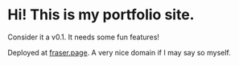 # Hi! This is my portfolio site. 
Consider it a v0.1. It needs some fun features!

Deployed at [fraser.page](https://fraser.page). A very nice domain if I may say so myself. 
